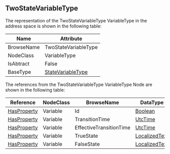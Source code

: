 <!-- objecttype -->
## TwoStateVariableType
The representation of the TwoStateVariableType VariableType in the address space is shown in the following table:  

|Name|Attribute|
|---|---|
|BrowseName|TwoStateVariableType|
|NodeClass|VariableType|
|IsAbtract|False|
|BaseType|[StateVariableType](../../../Part5/VariableTypes/StateVariableType/readme.md)|

The references from the TwoStateVariableType VariableType Node are shown in the following table:  

|Reference|NodeClass|BrowseName|DataType|TypeDefinition|ModellingRule|
|---|---|---|---|---|---|
|[HasProperty](../../../Part3/ReferenceTypes/HasProperty/readme.md)|Variable|Id|[Boolean](../../../Part3/DataTypes/Boolean/readme.md)|[PropertyType](../../Part5/VariableTypes/PropertyType/readme.md)|[Mandatory](../../Objects/Mandatory/readme.md)|
|[HasProperty](../../../Part3/ReferenceTypes/HasProperty/readme.md)|Variable|TransitionTime|[UtcTime](../../../Part3/DataTypes/UtcTime/readme.md)|[PropertyType](../../Part5/VariableTypes/PropertyType/readme.md)|[Optional](../../Objects/Optional/readme.md)|
|[HasProperty](../../../Part3/ReferenceTypes/HasProperty/readme.md)|Variable|EffectiveTransitionTime|[UtcTime](../../../Part3/DataTypes/UtcTime/readme.md)|[PropertyType](../../Part5/VariableTypes/PropertyType/readme.md)|[Optional](../../Objects/Optional/readme.md)|
|[HasProperty](../../../Part3/ReferenceTypes/HasProperty/readme.md)|Variable|TrueState|[LocalizedText](../../../Part3/DataTypes/LocalizedText/readme.md)|[PropertyType](../../Part5/VariableTypes/PropertyType/readme.md)|[Optional](../../Objects/Optional/readme.md)|
|[HasProperty](../../../Part3/ReferenceTypes/HasProperty/readme.md)|Variable|FalseState|[LocalizedText](../../../Part3/DataTypes/LocalizedText/readme.md)|[PropertyType](../../Part5/VariableTypes/PropertyType/readme.md)|[Optional](../../Objects/Optional/readme.md)|


